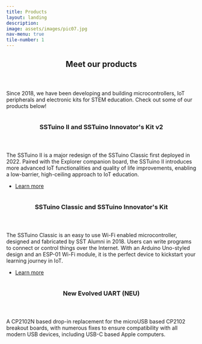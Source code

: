 ```yaml
---
title: Products
layout: landing
description:
image: assets/images/pic07.jpg
nav-menu: true
tile-number: 1
---
```


<!-- Main -->
<div id="main">

<!-- One -->
<section id="one">
	<div class="inner">
		<header class="major">
			<h2>Meet our products</h2>
		</header>
		<p>Since 2018, we have been developing and building microcontrollers, IoT peripherals and electronic kits for STEM education. Check out some of our products below!</p>
	</div>
</section>

<!-- Two -->
<section id="two" class="spotlights">
	<section>
		<a href="generic.html" class="image">
			<img src="{% link assets/images/pic_sstuinoii.jpeg %}" alt="" data-position="center center" />
		</a>
		<div class="content">
			<div class="inner">
				<header class="major">
					<h3>SSTuino II and SSTuino Innovator's Kit v2</h3>
				</header>
				<p>The SSTuino II is a major redesign of the SSTuino Classic first deployed in 2022. Paired with the Explorer companion board, the SSTuino II introduces more advanced IoT functionalities and quality of life improvements, enabling a low-barrier, high-ceiling approach to IoT education.</p>
				<ul class="actions">
					<li><a href="https://knowledge.fourier.industries/sstuino-innovators-kit-v2.html" class="button">Learn more</a></li>
				</ul>
			</div>
		</div>
	</section>
	<section>
		<a href="generic.html" class="image">
			<img src="{% link assets/images/pic_sstuinoclassic.jpeg %}" alt="" data-position="top center" />
		</a>
		<div class="content">
			<div class="inner">
				<header class="major">
					<h3>SSTuino Classic and SSTuino Innovator's Kit</h3>
				</header>
				<p>The SSTuino Classic is an easy to use Wi-Fi enabled microcontroller, designed and fabricated by SST Alumni in 2018. Users can write programs to connect or control things over the Internet. With an Arduino Uno-styled design and an ESP-01 Wi-Fi module, it is the perfect device to kickstart your learning journey in IoT.</p>
				<ul class="actions">
					<li><a href="https://sstuino.fourier.industries" class="button">Learn more</a></li>
				</ul>
			</div>
		</div>
	</section>
	<section>
		<a href="generic.html" class="image">
			<img src="{% link assets/images/pic_neu.jpeg %}" alt="" data-position="25% 25%" />
		</a>
		<div class="content">
			<div class="inner">
				<header class="major">
					<h3>New Evolved UART (NEU)</h3>
				</header>
				<p>A CP2102N based drop-in replacement for the microUSB based CP2102 breakout boards, with numerous fixes to ensure compatibility with all modern USB devices, including USB-C based Apple computers.</p>
				<!-- <ul class="actions">
					<li><a href="generic.html" class="button">Learn more</a></li>
				</ul> -->
			</div>
		</div>
	</section>
</section>

</div>
